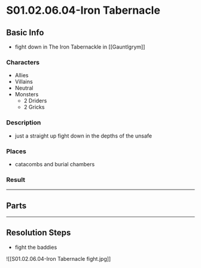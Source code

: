 # S01.02.06.04-Iron Tabernacle
## Basic Info
- fight down in The Iron Tabernackle in [[Gauntlgrym]]
### Characters
- Allies
- Villains
- Neutral
- Monsters
    - 2 Driders
    - 2 Gricks
### Description
- just a straight up fight down in the depths of the unsafe
### Places
- catacombs and burial chambers
### Result
___
## Parts
___
## Resolution Steps
- fight the baddies

![[S01.02.06.04-Iron Tabernacle fight.jpg]]